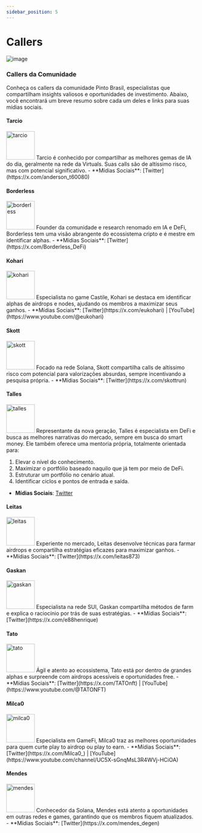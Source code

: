 ```yaml
---
sidebar_position: 5
---
```


# Callers
![image](https://github.com/user-attachments/assets/66e24270-0688-4ed1-b2bf-1802cb817c36)


### Callers da Comunidade
Conheça os callers da comunidade Pinto Brasil, especialistas que compartilham insights valiosos e oportunidades de investimento. Abaixo, você encontrará um breve resumo sobre cada um deles e links para suas mídias sociais.

#### Tarcio
<img src="/img/tarcio.png" alt="tarcio" width="75" />
Tarcio é conhecido por compartilhar as melhores gemas de IA do dia, geralmente na rede da Virtuals. Suas calls são de altíssimo risco, mas com potencial significativo.
- **Mídias Sociais**: [Twitter](https://x.com/anderson_t60080) 

#### Borderless
<img src="/img/borderless.png" alt="borderless" width="75" />
Founder da comunidade e research renomado em IA e DeFi, Borderless tem uma visão abrangente do ecossistema cripto e é mestre em identificar alphas.
- **Mídias Sociais**: [Twitter](https://x.com/Borderless_DeFi)

#### Kohari
<img src="/img/kohari.png" alt="kohari" width="75" />
Especialista no game Castile, Kohari se destaca em identificar alphas de airdrops e nodes, ajudando os membros a maximizar seus ganhos.
- **Mídias Sociais**: [Twitter](https://x.com/eukohari) | [YouTube](https://www.youtube.com/@eukohari)

#### Skott
<img src="/img/skott.png" alt="skott" width="75" />
Focado na rede Solana, Skott compartilha calls de altíssimo risco com potencial para valorizações absurdas, sempre incentivando a pesquisa própria.
- **Mídias Sociais**: [Twitter](https://x.com/skottrun) 

#### Talles
<img src="/img/talles.png" alt="talles" width="75" />
Representante da nova geração, Talles é especialista em DeFi e busca as melhores narrativas do mercado, sempre em busca do smart money. Ele também oferece uma mentoria própria, totalmente orientada para:

1. Elevar o nível do conhecimento.
2. Maximizar o portfólio baseado naquilo que já tem por meio de DeFi.
3. Estruturar um portfólio no cenário atual.
4. Identificar ciclos e pontos de entrada e saída.

- **Mídias Sociais**: [Twitter](https://x.com/TallesFi)
  
#### Leitas
<img src="/img/leitas.png" alt="leitas" width="75" />
Experiente no mercado, Leitas desenvolve técnicas para farmar airdrops e compartilha estratégias eficazes para maximizar ganhos.
- **Mídias Sociais**: [Twitter](https://x.com/leitas873)

#### Gaskan
<img src="/img/gaskan.png" alt="gaskan" width="75" />
Especialista na rede SUI, Gaskan compartilha métodos de farm e explica o raciocínio por trás de suas estratégias.
- **Mídias Sociais**: [Twitter](https://x.com/e88henrique)
  
#### Tato
<img src="/img/tato.png" alt="tato" width="75" />
Ágil e atento ao ecossistema, Tato está por dentro de grandes alphas e surpreende com airdrops acessíveis e oportunidades free.
- **Mídias Sociais**: [Twitter](https://x.com/TATOnft) | [YouTube](https://www.youtube.com/@TATONFT)

#### Milca0
<img src="/img/milca0.png" alt="milca0" width="75" />
Especialista em GameFi, Milca0 traz as melhores oportunidades para quem curte play to airdrop ou play to earn.
- **Mídias Sociais**: [Twitter](https://x.com/Milca0_) | [YouTube](https://www.youtube.com/channel/UC5X-sGnqMsL3R4WVj-HCiOA)

#### Mendes
<img src="/img/mendes.png" alt="mendes" width="75" />
Conhecedor da Solana, Mendes está atento a oportunidades em outras redes e games, garantindo que os membros fiquem atualizados.
- **Mídias Sociais**: [Twitter](https://x.com/mendes_degen) 
